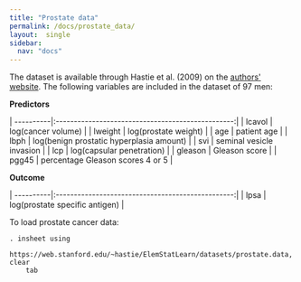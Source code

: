 ```yaml
---
title: "Prostate data"
permalink: /docs/prostate_data/
layout:  single
sidebar:
  nav: "docs"
---
```


The dataset is available through Hastie et al. (2009) on the [authors' website](https://web.stanford.edu/~hastie/ElemStatLearn/).  The
following variables are included in the dataset of 97 men:

**Predictors**

| ----------|:-------------------------------------------------:|
| lcavol    | log(cancer volume)				|
| lweight   | log(prostate weight)				|
| age       | patient age					|
| lbph      | log(benign prostatic hyperplasia amount)		|
| svi       | seminal vesicle invasion				|
| lcp       | log(capsular penetration)				|
| gleason   | Gleason score					|
| pgg45     | percentage Gleason scores 4 or 5			|

**Outcome**
	
| ----------|:-------------------------------------------------:|
| lpsa 	    | log(prostate specific antigen)			|

To load prostate cancer data:

	. insheet using
	    https://web.stanford.edu/~hastie/ElemStatLearn/datasets/prostate.data, clear
	    tab
